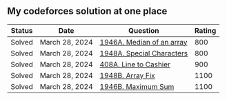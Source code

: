 My codeforces solution at one place
----------------

| Status | Date | Question | Rating |
| -- | --- | ------- | ----- |
| Solved | March 28, 2024 | [1946A. Median of an array](https://codeforces.com/problemset/problem/1946/A) | 800
| Solved | March 28, 2024 | [1948A. Special Characters](https://codeforces.com/problemset/problem/1948/A) | 800
| Solved | March 28, 2024 | [408A. Line to Cashier](https://codeforces.com/problemset/problem/408/A) | 900
| Solved | March 28, 2024 | [1948B. Array Fix](https://codeforces.com/problemset/problem/1948/B) | 1100
| Solved | March 28, 2024 | [1946B. Maximum Sum](https://codeforces.com/problemset/problem/1946/B) | 1100

